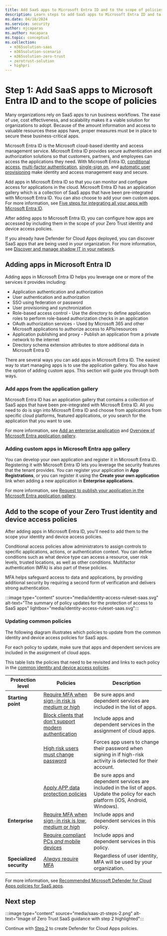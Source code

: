 ```yaml
---
title: Add SaaS apps to Microsoft Entra ID and to the scope of policies 
description: Learn steps to add SaaS apps to Microsoft Entra ID and to the scope of identity and device policies
ms.date: 04/18/2024
ms.service: security
author: mjcaparas
ms.author: macapara
ms.topic: conceptual
ms.collection:
  -	m365solution-saas
  -	m365solution-scenario
  -	m365solution-zero-trust
  -	zerotrust-solution
  - highpri
---
```


# Step 1: Add SaaS apps to Microsoft Entra ID and to the scope of policies 

Many organizations rely on SaaS apps to run business workflows. The ease of use, cost effectiveness, and scalability makes it a viable solution for organizations to adopt. Because of the amount information and access to valuable resources these apps have, proper measures must be in place to secure these business-critical apps.

Microsoft Entra ID is the Microsoft cloud-based identity and access management service. Microsoft Entra ID provides secure authentication and authorization solutions so that customers, partners, and employees can access the applications they need. With Microsoft Entra ID, [conditional access](/azure/active-directory/conditional-access/overview), [multi-factor authentication](/azure/active-directory/authentication/concept-mfa-howitworks), [single-sign on](/azure/active-directory/hybrid/how-to-connect-sso), and [automatic user provisioning](/azure/active-directory/app-provisioning/user-provisioning) make identity and access management easy and secure.

Add apps in Microsoft Entra ID so that you can monitor and configure access for applications in the cloud. Microsoft Entra ID has an application gallery which is a collection of SaaS apps that have been pre-integrated with Microsoft Entra ID. You can also choose to add your own custom apps. For more information, see [Five steps for integrating all your apps with Microsoft Entra ID](/azure/active-directory/fundamentals/five-steps-to-full-application-integration-with-azure-ad).

After adding apps to Microsoft Entra ID, you can configure how apps are accessed by including them in the scope of your Zero Trust identity and device access policies. 

If you already have Defender for Cloud Apps deployed, you can discover SaaS apps that are being used in your organization. For more information, see [Discover and manage shadow IT in your network](/defender-cloud-apps/tutorial-shadow-it).

<a name='adding-apps-in-azure-ad'></a>

## Adding apps in Microsoft Entra ID

Adding apps in Microsoft Entra ID helps you leverage one or more of the services it provides including:

* Application authentication and authorization
* User authentication and authorization
* SSO using federation or password
* User provisioning and synchronization
* Role-based access control - Use the directory to define application roles to perform role-based authorization checks in an application
* OAuth authorization services - Used by Microsoft 365 and other Microsoft applications to authorize access to APIs/resources
* Application publishing and proxy - Publish an application from a private network to the internet
* Directory schema extension attributes to store additional data in Microsoft Entra ID 

There are several ways you can add apps in Microsoft Entra ID. The easiest way to start managing apps is to use the application gallery. You also have the option of adding custom apps. This section will guide you through both ways. 

### Add apps from the application gallery

Microsoft Entra ID has an application gallery that contains a collection of SaaS apps that have been pre-integrated with Microsoft Entra ID. All you need to do is sign into Microsoft Entra ID and choose from applications from specific cloud platforms, featured applications, or you search for the application that you want to use.

For more information, see [Add an enterprise application](/azure/active-directory/manage-apps/add-application-portal#add-an-enterprise-application) and [Overview of Microsoft Entra application gallery](/azure/active-directory/manage-apps/overview-application-gallery).

<a name='adding-custom-apps-in-azure-ad-app-gallery'></a>

### Adding custom apps in Microsoft Entra app gallery
You can develop your own application and register it in Microsoft Entra ID. Registering it with Microsoft Entra ID lets you leverage the security features that the tenant provides. You can register your application in **App Registrations**, or you can register it using the **Create your own application** link when adding a new application in **Enterprise applications**.

For more information, see  [Request to publish your application in the Microsoft Entra application gallery](/azure/active-directory/manage-apps/v2-howto-app-gallery-listing).

## Add to the scope of your Zero Trust identity and device access policies

After adding apps in Microsoft Entra ID, you'll need to add them to the scope your identity and device access policies. 

Conditional access policies allow administrators to assign controls to specific applications, actions, or authentication context. You can define conditions such as what device type can access a resource, user risk levels, trusted locations, as well as other conditions. Multifactor authentication (MFA) is also part of these policies. 

MFA helps safeguard access to data and applications, by providing additional security by requiring a second form of verification and delivers strong authentication. 

:::image type="content" source="media/identity-access-ruleset-saas.svg" alt-text="The summary of policy updates for the protection of access to SaaS apps" lightbox="media/identity-access-ruleset-saas.svg":::

### Updating common policies 

The following diagram illustrates which policies to update from the common identity and device access policies for SaaS apps.

For each policy to update, make sure that apps and dependent services are included in the assignment of cloud apps.

This table lists the policies that need to be revisited and links to each policy in the [common identity and device access policies](/microsoft-365/security/office-365-security/microsoft-365-policies-configurations).

|Protection level|Policies|Description|
|---|---|---|
|**Starting point**|[Require MFA when sign-in risk is *medium* or *high*](/microsoft-365/security/office-365-security/identity-access-policies#require-mfa-based-on-sign-in-risk)|Be sure apps and dependent services are included in the list of apps. |
||[Block clients that don't support modern authentication](/microsoft-365/security/office-365-security/identity-access-policies#block-clients-that-dont-support-multi-factor)|Include apps and dependent services in the assignment of cloud apps.|
||[High risk users must change password](/microsoft-365/security/office-365-security/identity-access-policies#high-risk-users-must-change-password)|Forces app users to change their password when signing in if high-risk activity is detected for their account. |
||[Apply APP data protection policies](/microsoft-365/security/office-365-security/identity-access-policies#apply-app-data-protection-policies)|Be sure apps and dependent services are included in the list of apps. Update the policy for each platform (iOS, Android, Windows).|
|**Enterprise**|[Require MFA when sign-in risk is *low*, *medium* or *high*](/microsoft-365/security/office-365-security/identity-access-policies#require-mfa-based-on-sign-in-risk)| Include apps and dependent services in this policy.|
||[Require compliant PCs *and* mobile devices](/microsoft-365/security/office-365-security/identity-access-policies#require-compliant-pcs-and-mobile-devices)|Include apps and dependent services in this policy.|
|**Specialized security**|[*Always* require MFA](/microsoft-365/security/office-365-security/identity-access-policies#require-mfa-based-on-sign-in-risk)|Regardless of user identity, MFA will be used by your organization.  |

For more information, see [Recommended Microsoft Defender for Cloud Apps policies for SaaS apps](/microsoft-365/security/office-365-security/mcas-saas-access-policies). 

## Next step

:::image type="content" source="media/saas-zt-steps-2.png" alt-text="Image of Zero Trust SaaS guidance with step 2 highlighted":::

Continue with [Step 2](create-policies.md) to create Defender for Cloud Apps policies.
